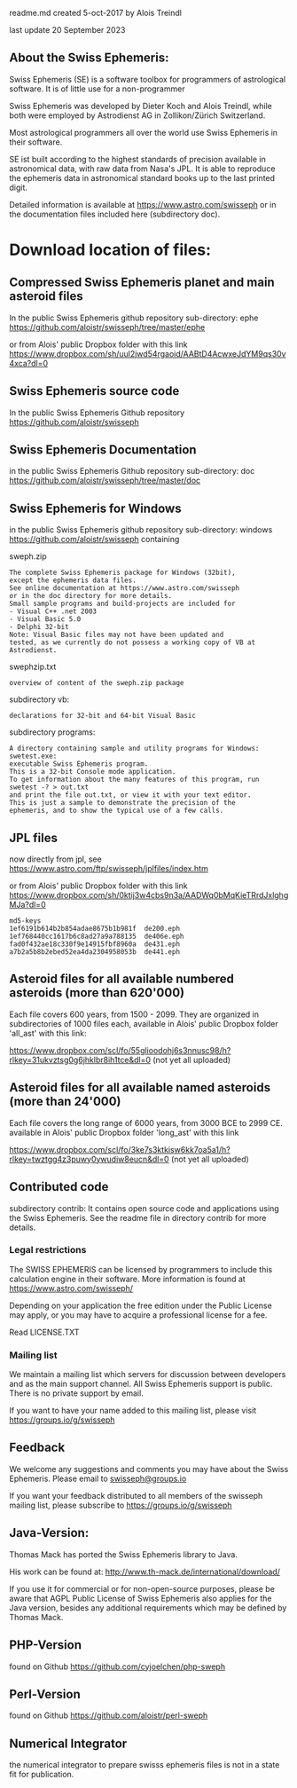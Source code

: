 readme.md  created 5-oct-2017 by Alois Treindl

last update 20 September 2023

## About the Swiss Ephemeris:

Swiss Ephemeris (SE) is a software toolbox for programmers of astrological
software. It is of little use for a non-programmer

Swiss Ephemeris was developed by Dieter Koch and Alois Treindl, while both were
employed by Astrodienst AG in Zollikon/Zürich Switzerland.

Most astrological programmers all over the world use Swiss Ephemeris in their
software. 

SE ist built according to the highest standards of precision available
in astronomical data, with raw data from Nasa's JPL. It is able to reproduce the ephemeris data in
astronomical standard books up to the last printed digit.

Detailed information is available at https://www.astro.com/swisseph
or in the documentation files included here (subdirectory doc).

# Download location of files:

## Compressed Swiss Ephemeris planet and main asteroid files

In the public Swiss Ephemeris github repository
sub-directory: ephe
https://github.com/aloistr/swisseph/tree/master/ephe

or from Alois' public Dropbox folder with this link
https://www.dropbox.com/sh/uul2jwd54rgaoid/AABtD4AcwxeJdYM9qs30v4xca?dl=0

## Swiss Ephemeris source code

In the public Swiss Ephemeris Github repository
https://github.com/aloistr/swisseph

## Swiss Ephemeris Documentation

in the public Swiss Ephemeris Github repository
sub-directory: doc
https://github.com/aloistr/swisseph/tree/master/doc

## Swiss Ephemeris for Windows

in the public Swiss Ephemeris github repository
sub-directory: windows
https://github.com/aloistr/swisseph
containing

sweph.zip

	The complete Swiss Ephemeris package for Windows (32bit),
	except the ephemeris data files.
	See online documentation at https://www.astro.com/swisseph
	or in the doc directory for more details.
	Small sample programs and build-projects are included for
	- Visual C++ .net 2003
	- Visual Basic 5.0 
	- Delphi 32-bit
	Note: Visual Basic files may not have been updated and
	tested, as we currently do not possess a working copy of VB at Astrodienst.

swephzip.txt

	overview of content of the sweph.zip package

subdirectory vb:

	declarations for 32-bit and 64-bit Visual Basic

subdirectory programs:

	A directory containing sample and utility programs for Windows:
	swetest.exe:
	executable Swiss Ephemeris program.
	This is a 32-bit Console mode application.
	To get information about the many features of this program, run
	swetest -? > out.txt
	and print the file out.txt, or view it with your text editor.
	This is just a sample to demonstrate the precision of the
	ephemeris, and to show the typical use of a few calls.


## JPL files

now directly from jpl, see
https://www.astro.com/ftp/swisseph/jplfiles/index.htm

or from Alois' public Dropbox folder with this link
https://www.dropbox.com/sh/0ktij3w4cbs9n3a/AADWq0bMqKieTRrdJxlghgMJa?dl=0

	md5-keys
	1ef6191b614b2b854adae8675b1b981f  de200.eph
	1ef768440cc1617b6c8ad27a9a788135  de406e.eph
	fad0f432ae18c330f9e14915fbf8960a  de431.eph
	a7b2a5b8b2ebed52ea4da2304958053b  de441.eph

## Asteroid files for all available numbered asteroids (more than 620'000)

Each file covers 600 years, from 1500 - 2099. They are organized in subdirectories of 1000 files each, 
available in Alois' public Dropbox folder 'all_ast' with this link:

https://www.dropbox.com/scl/fo/55glioodohj6s3nnusc98/h?rlkey=31ukvztsg0g6jhklbr8ih1tce&dl=0
(not yet all uploaded)

## Asteroid files for all available named asteroids (more than 24'000)

Each file covers the long range of 6000 years, from 3000 BCE to 2999 CE. 
available in Alois' public Dropbox folder 'long_ast' with this link

https://www.dropbox.com/scl/fo/3ke7s3ktkisw6kk7oa5a1/h?rlkey=twztgg4z3puwy0ywudiw8eucn&dl=0
(not yet all uploaded)

## Contributed code

subdirectory contrib:
It contains open source code and applications using the Swiss Ephemeris.
See the readme file in directory contrib for more details.


### Legal restrictions

The SWISS EPHEMERIS can be licensed by programmers to include this 
calculation engine in their software. More information is found at
https://www.astro.com/swisseph/

Depending on your application the free edition under the Public License
may apply, or you may have to acquire a professional license for a fee.

Read LICENSE.TXT

### Mailing list
We maintain a mailing list which servers for discussion between developers and 
as the main support channel. All Swiss Ephemeris support is public. There is
no private support by email.

If you want to have your name added to this mailing list, please
visit https://groups.io/g/swisseph

## Feedback

We welcome any suggestions and comments you may have about the Swiss Ephemeris.
Please email to swisseph@groups.io

If you want your feedback distributed to all members of the swisseph
mailing list, please subscribe to https://groups.io/g/swisseph

## Java-Version:

Thomas Mack has ported the Swiss Ephemeris library to Java.

His work can be found at:  http://www.th-mack.de/international/download/

If you use it for commercial or for non-open-source purposes, please
be aware that AGPL Public License of Swiss Ephemeris 
also applies for the Java version, besides any additional requirements
which may be defined by Thomas Mack.

## PHP-Version
found on Github https://github.com/cyjoelchen/php-sweph

## Perl-Version
found on Github https://github.com/aloistr/perl-sweph

## Numerical Integrator
the numerical integrator to prepare swisss ephemeris files is not in a state
fit for publication.
